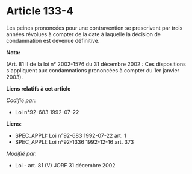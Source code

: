 # Article 133-4

Les peines prononcées pour une contravention se prescrivent par trois années révolues à compter de la date à laquelle la
décision de condamnation est devenue définitive.

**Nota:**

(Art. 81 II de la loi n° 2002-1576 du 31 décembre 2002 : Ces dispositions s'appliquent aux condamnations prononcées à compter
du 1er janvier 2003).

**Liens relatifs à cet article**

_Codifié par_:

  - Loi n°92-683 1992-07-22

**Liens**:

  - SPEC_APPLI: Loi n°92-683 1992-07-22 art. 1
  - SPEC_APPLI: Loi n°92-1336 1992-12-16 art. 373

_Modifié par_:

  - Loi - art. 81 (V) JORF 31 décembre 2002

